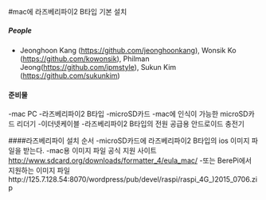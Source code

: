#mac에 라즈베리파이2 B타입 기본 설치

##### People
  - Jeonghoon Kang (https://github.com/jeonghoonkang), Wonsik Ko (https://github.com/kowonsik), Philman Jeong(https://github.com/ipmstyle), Sukun Kim (https://github.com/sukunkim)

#### 준비물
  -mac PC
-라즈베리파이2 B타입
  -microSD카드
  -mac에 인식이 가능한 microSD카드 리더기
  -이더넷케이블
  -라즈베리파이2 B타입의 전원 공급용 안드로이드 충전기
  
####라즈베리파이 설치 순서
  -microSD카드에 라즈베리파이2 B타입의 ios 이미지 파일을 받는다.
    -mac용 이미지 파일 공식 지원 사이트 http://www.sdcard.org/downloads/formatter_4/eula_mac/
    -또는 BerePi에서 지원하는 이미지 파일http://125.7.128.54:8070/wordpress/pub/devel/raspi/raspi_4G_)2015_0706.zip
